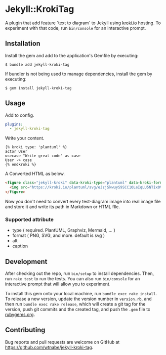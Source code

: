 # Jekyll::KrokiTag

A plugin that add feature \`text to diagram\` to Jekyll using [kroki.io](https://kroki.io/) hosting. To experiment with that code, run `bin/console` for an interactive prompt.

## Installation

Install the gem and add to the application's Gemfile by executing:

    $ bundle add jekyll-kroki-tag

If bundler is not being used to manage dependencies, install the gem by executing:

    $ gem install jekyll-kroki-tag

## Usage

Add to config.

```yaml
plugins:
  - jekyll-kroki-tag
```

Write your content.

```liquid
{% kroki type: 'plantuml' %}
actor User
usecase "Write great code" as case
User -> case
{% endkroki %}
```

A Converted HTML as below.

```html
<figure class="jekyll-kroki" data-kroki-type="plantuml" data-kroki-format="svg">
  <img src="https://kroki.io/plantuml/svg/eJzjSkwuyS9SCC1OLeIqLU5NTixOVVAKL8osSVVIL0pNLFFIzk9JVVJILFYASXGB1Cno2kE4AHFnE90%3D" alt="">
</figure>
```

Now you don't need to convert every test-diagram image into real image file and store it and write its path in Markdown or HTML flle.

### Supported attribute

 * type ( required. PlantUML, Graphviz, Mermaid, ... )
 * format ( PNG, SVG, and more. default is svg )
 * alt
 * caption

## Development

After checking out the repo, run `bin/setup` to install dependencies. Then, run `rake test` to run the tests. You can also run `bin/console` for an interactive prompt that will allow you to experiment.

To install this gem onto your local machine, run `bundle exec rake install`. To release a new version, update the version number in `version.rb`, and then run `bundle exec rake release`, which will create a git tag for the version, push git commits and the created tag, and push the `.gem` file to [rubygems.org](https://rubygems.org).

## Contributing

Bug reports and pull requests are welcome on GitHub at https://github.com/wtnabe/jekyll-kroki-tag.
